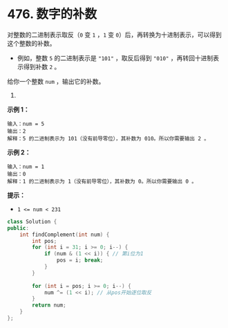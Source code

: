 # 476. 数字的补数

对整数的二进制表示取反（`0` 变 `1` ，`1` 变 `0`）后，再转换为十进制表示，可以得到这个整数的补数。

* 例如，整数 `5` 的二进制表示是 `"101"` ，取反后得到 `"010"` ，再转回十进制表示得到补数 `2` 。

给你一个整数 `num` ，输出它的补数。

&#x20;

1.

**示例 1：**

```
输入：num = 5
输出：2
解释：5 的二进制表示为 101（没有前导零位），其补数为 010。所以你需要输出 2 。
```

**示例 2：**

```
输入：num = 1
输出：0
解释：1 的二进制表示为 1（没有前导零位），其补数为 0。所以你需要输出 0 。
```

&#x20;

**提示：**

* `1 <= num < 231`

```cpp
class Solution {
public:
    int findComplement(int num) {
        int pos;
        for (int i = 31; i >= 0; i--) {
            if (num & (1 << i)) { // 第i位为1 
                pos = i; break;
            }
        }
              
        for (int i = pos; i >= 0; i--) {
            num ^= (1 << i); // 从pos开始逐位取反
        } 
        return num;
    }
};
```
